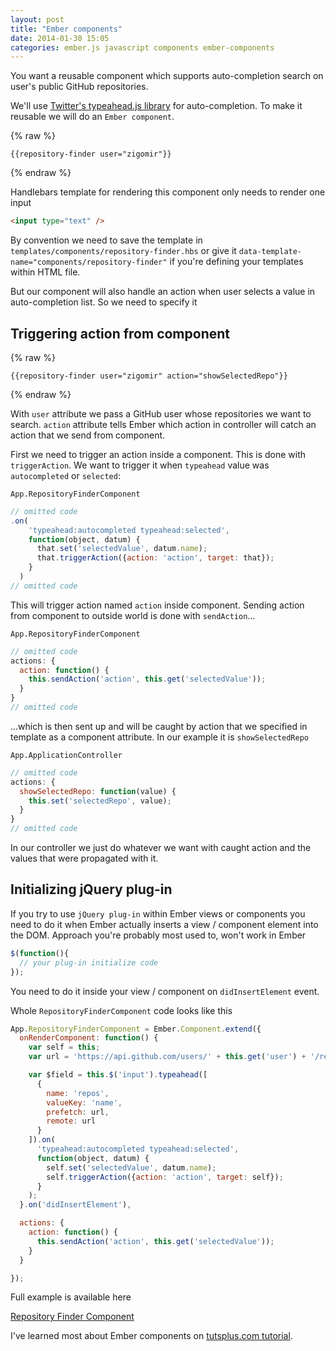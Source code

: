 ```yaml
---
layout: post
title: "Ember components"
date: 2014-01-30 15:05
categories: ember.js javascript components ember-components
---
```


You want a reusable component which supports auto-completion search on user's
public GitHub repositories.

We'll use [Twitter's typeahead.js library](http://twitter.github.io/typeahead.js/)
for auto-completion. To make it reusable we will do an `Ember component`.

{% raw %}
```
{{repository-finder user="zigomir"}}
```
{% endraw %}

Handlebars template for rendering this component only needs to render one input

```html
<input type="text" />
```

By convention we need to save the template in
`templates/components/repository-finder.hbs` or give it
`data-template-name="components/repository-finder"` if you're defining your
templates within HTML file.

But our component will also handle an action when user selects a value in
auto-completion list. So we need to specify it

## Triggering action from component

{% raw %}
```
{{repository-finder user="zigomir" action="showSelectedRepo"}}
```
{% endraw %}

With `user` attribute we pass a GitHub user whose repositories we want to search.
`action` attribute tells Ember which action in controller will catch an action
that we send from component.

First we need to trigger an action inside a component. This is done with
`triggerAction`. We want to trigger it when `typeahead` value was `autocompleted`
or `selected`:

`App.RepositoryFinderComponent`
```javascript
// omitted code
.on(
    'typeahead:autocompleted typeahead:selected',
    function(object, datum) {
      that.set('selectedValue', datum.name);
      that.triggerAction({action: 'action', target: that});
    }
  )
// omitted code
```

This will trigger action named `action` inside component. Sending action from
component to outside world is done with `sendAction`...

`App.RepositoryFinderComponent`
```javascript
// omitted code
actions: {
  action: function() {
    this.sendAction('action', this.get('selectedValue'));
  }
}
// omitted code
```

...which is then sent up and will be caught by action that we specified in
template as a component attribute. In our example it is `showSelectedRepo`

`App.ApplicationController`
```javascript
// omitted code
actions: {
  showSelectedRepo: function(value) {
    this.set('selectedRepo', value);
  }
}
// omitted code
```

In our controller we just do whatever we want with caught action and the values
that were propagated with it.

## Initializing jQuery plug-in

If you try to use `jQuery plug-in` within Ember views or components you need
to do it when Ember actually inserts a view / component element into the DOM.
Approach you're probably most used to, won't work in Ember

```javascript
$(function(){
  // your plug-in initialize code
});
```

You need to do it inside your view / component on `didInsertElement` event.

Whole `RepositoryFinderComponent` code looks like this

```javascript
App.RepositoryFinderComponent = Ember.Component.extend({
  onRenderComponent: function() {
    var self = this;
    var url = 'https://api.github.com/users/' + this.get('user') + '/repos';

    var $field = this.$('input').typeahead([
      {
        name: 'repos',
        valueKey: 'name',
        prefetch: url,
        remote: url
      }
    ]).on(
      'typeahead:autocompleted typeahead:selected',
      function(object, datum) {
        self.set('selectedValue', datum.name);
        self.triggerAction({action: 'action', target: self});
      }
    );
  }.on('didInsertElement'),

  actions: {
    action: function() {
      this.sendAction('action', this.get('selectedValue'));
    }
  }

});
```

Full example is available here

<a class="jsbin-embed" href="http://jsbin.com/oBABaBej/2/embed?html,js,output">
  Repository Finder Component</a>
<script src="http://static.jsbin.com/js/embed.js"></script>

I've learned most about Ember components on [tutsplus.com tutorial](http://net.tutsplus.com/tutorials/javascript-ajax/ember-components-a-deep-dive/).
